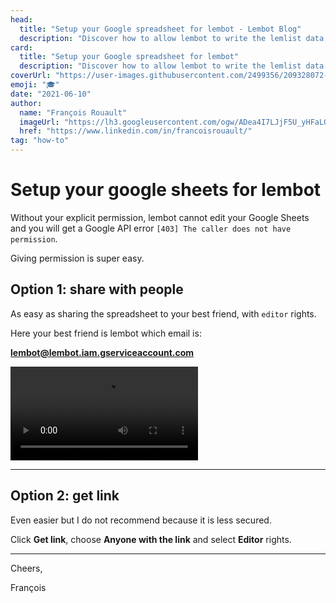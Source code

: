 ```yaml
---
head:
  title: "Setup your Google spreadsheet for lembot - Lembot Blog"
  description: "Discover how to allow lembot to write the lemlist data into your spreadsheet. It's super easy, 100% secure and keeps your spreadsheet private."
card:
  title: "Setup your Google spreadsheet for lembot"
  description: "Discover how to allow lembot to write the lemlist data into your spreadsheet. It's super easy, 100% secure and keeps your spreadsheet private."
coverUrl: "https://user-images.githubusercontent.com/2499356/209328072-82d60033-5cf2-4083-884b-d7ed541ac6b3.jpg"
emoji: "🎓"
date: "2021-06-10"
author:
  name: "François Rouault"
  imageUrl: "https://lh3.googleusercontent.com/ogw/ADea4I7LJjF5U_yHFaLQIoNCysLkiEHPLHnWKxj0i1SadVY=s32-c-mo"
  href: "https://www.linkedin.com/in/francoisrouault/"
tag: "how-to"
---
```


# Setup your google sheets for lembot

Without your explicit permission, lembot cannot edit your Google Sheets and you will get a Google API error `[403] The caller does not have permission`.

Giving permission is super easy.

## Option 1: share with people

As easy as sharing the spreadsheet to your best friend, with `editor` rights.

Here your best friend is lembot which email is:

**lembot@lembot.iam.gserviceaccount.com**

![demo - share google sheets with lembot](https://user-images.githubusercontent.com/2499356/151676982-0de85dd4-ff35-46c6-bf3e-58da81c2f27f.mp4)

---

## Option 2: get link

Even easier but I do not recommend because it is less secured.

Click **Get link**, choose **Anyone with the link** and select **Editor** rights.

---

Cheers,

François
